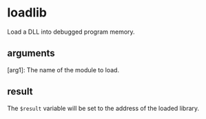 # loadlib

Load a DLL into debugged program memory.

## arguments

\[arg1\]: The name of the module to load.

## result

The `$result` variable will be set to the address of the loaded library.
